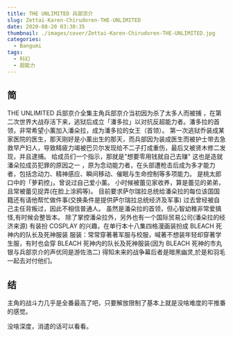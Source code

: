 ```yaml
---
title: THE UNLIMITED 兵部京介
slug: Zettai-Karen-Chirudoren-THE-UNLIMITED
date: 2020-08-20 03:30:35
thumbnail: ./images/cover/Zettai-Karen-Chirudoren-THE-UNLIMITED.jpg
categories:
  - Bangumi
tags:
  - 科幻
  - 超能力
---
```


## 简

THE UNLIMITED 兵部京介全集主角兵部京介当初因为杀了太多人而被捕 ，在第二次世界大战存活下来，逃狱后成立「潘多拉」以对抗反超能力者。潘多拉的首领，非常希望小薰加入潘朵拉，成为潘多拉的女王（首领）。
第一次逃狱乔装成某家医院的医生，那天刚好是小薰出生的那天，而兵部因为装成医生而被护士带去急救早产妇人，导致精疲力竭被巴贝尔发现给不二子打成重伤，最后又被贤木修二发现，并且逮捕。 给成员们一个指示，那就是"想要零用钱就自己去赚" 这也是造就潘朵拉成员犯罪的原因之一 ，原为念动能力者，在头部遭枪击后成为多才能力者，包括念动力、精神感应、瞬间移动、催眠与生命控制等多项能力。
是桃太郎口中的「萝莉控」。曾说过自己爱小薰。 小时候被蕾见家收养，算是蕾见的弟弟，且常被蕾见捉弄(在脸上涂鸦等)。 目前要求萨尔瑞拉总统给潘朵拉的每位该国国籍还有请他帮忙做件事(交换条件是提供萨尔瑞拉总统经济及军事) 过去曾经被自己主任背叛过，因此不相信普通人。
虽然是潘朵拉的首领，但心智幼稚非常爱搞怪,有时候会整皆本。 除了掌控潘朵拉外，另外也有一个国际贸易公司(潘朵拉的经济来源) 有装扮 COSPLAY 的兴趣，在单行本十八集四格漫画装扮成 BLEACH 死神内的队长及死神服装 服装：常常穿著著军服与校服，喊著不想装年轻却穿著学生服，有时也会穿 BLEACH 死神内的队长及死神服装(因为 BLEACH 死神的市丸银与兵部京介的声优同是游佐浩二) 得知未来的战争幕后者是暗黑幽灵,於是和羽毛一起去对付他们。

## 结

主角的战斗力几乎是全番最高了吧，只要解放限制了基本上就是没啥难度的平推番的感觉。

没啥深度，消遣的话可以看看。
